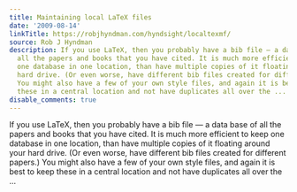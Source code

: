 ```yaml
---
title: Maintaining local LaTeX files
date: '2009-08-14'
linkTitle: https://robjhyndman.com/hyndsight/localtexmf/
source: Rob J Hyndman
description: If you use LaTeX, then you probably have a bib file — a data base of
  all the papers and books that you have cited. It is much more efficient to keep
  one database in one location, than have multiple copies of it floating around your
  hard drive. (Or even worse, have different bib files created for different papers.)
  You might also have a few of your own style files, and again it is best to keep
  these in a central location and not have duplicates all over the ...
disable_comments: true
---
```

If you use LaTeX, then you probably have a bib file — a data base of all the papers and books that you have cited. It is much more efficient to keep one database in one location, than have multiple copies of it floating around your hard drive. (Or even worse, have different bib files created for different papers.) You might also have a few of your own style files, and again it is best to keep these in a central location and not have duplicates all over the ...